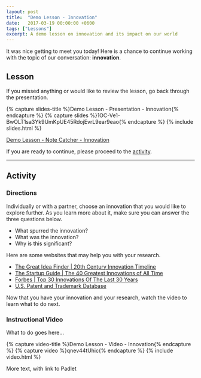 ```yaml
---
layout: post
title:  "Demo Lesson - Innovation"
date:   2017-03-19 00:00:00 +0600
tags: ["Lessons"]
excerpt: A demo lesson on innovation and its impact on our world
---
```

<p>It was nice getting to meet you today!  Here is a chance to continue working with the topic of our conversation: <strong>innovation</strong>.</p>
<h2><a name="lesson">Lesson</a></h2>
<p>If you missed anything or would like to review the lesson, go back through the presentation.</p>
{% capture slides-title %}Demo Lesson - Presentation - Innovation{% endcapture %}
{% capture slides %}1OC-Ve1-BwOLT1sa3Yk9UmKpUE45RdojEvrL9ear9eao{% endcapture %}
{% include slides.html %}
<p><a href="https://docs.google.com/document/d/1dZ5ffiv2Afqqxx6PzSqoXf_-h46XbBKrNaSNQUyqN9s/edit?usp=sharing" target="_blank" title="Demo Lesson - Note Catcher - Innovation">Demo Lesson - Note Catcher - Innovation</a></p>
<p>If you are ready to continue, please proceed to the <a href="#activity">activity</a>.</p>
<hr>
<h2><a name="activity">Activity</a></h2>
<h3>Directions</h3>
<p>Individually or with a partner, <span class="highlighter">choose an innovation</span> that you would like to explore further.  As you learn more about it, make sure you can answer the three questions below.
</p>
<ul>
   <li>What spurred the innovation?</li>
   <li>What was the innovation?</li>
   <li>Why is this significant?</li>
</ul>
<p>Here are some websites that may help you with your research.</p>
<ul>
   <li><a href="http://www.ideafinder.com/history/timeline/the1900s.htm" target="_blank" title="The Great Idea Finder | 20th Century Innovation Timeline">The Great Idea Finder | 20th Century Innovation Timeline</a></li>
   <li><a href="http://startupguide.com/world/the-40-greatest-innovations-of-all-time/" target="_blank" title="The Startup Guide | The 40 Greatest Innovations of All Time">The Startup Guide | The 40 Greatest Innovations of All Time</a></li>
   <li><a href="https://www.forbes.com/2009/02/19/innovation-internet-health-entrepreneurs-technology_wharton.html" target="_blank" title="Forbes | Top 30 Innovations Of The Last 30 Years">Forbes | Top 30 Innovations Of The Last 30 Years</a></li>
   <li><a href="http://patft.uspto.gov/" target="_blank" title="U.S. Patent and Trademark Database">U.S. Patent and Trademark Database</a></li>
</ul>
<p>Now that you have your innovation and your research, watch the video to learn what to do next.</p>
<h3>Instructional Video</h3>
<p>What to do goes here...</p>
{% capture video-title %}Demo Lesson - Video - Innovation{% endcapture %}
{% capture video %}qnev44tUhic{% endcapture %}
{% include video.html %}
<p>More text, with link to Padlet</p>